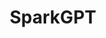 ---
title: SparkGPT
description: Nonebot 框架下 Ai 语言模型 最佳实现

# Badge style
style:
    background: "#2a9d8f"
    color: "#fff"
---
